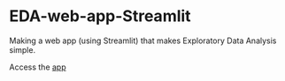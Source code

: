 # EDA-web-app-Streamlit
Making a web app (using Streamlit) that makes Exploratory Data Analysis simple.

Access the [app](https://share.streamlit.io/sethiabhinav/eda-web-app-streamlit/main/stream.py)
